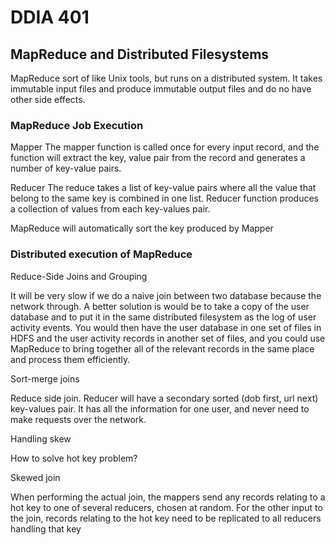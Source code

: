 # DDIA 401

## MapReduce and Distributed Filesystems

MapReduce sort of like Unix tools, but runs on a distributed system. It takes immutable input files and produce immutable output files and do no have other side effects.



### MapReduce Job Execution

Mapper The mapper function is called once for every input record, and the function will extract the key, value pair from the record and generates a number of key-value pairs.



Reducer The reduce takes a list of key-value pairs where all the value that belong to the same key is combined in one list. Reducer function produces a collection of values from each key-values pair.



MapReduce will automatically sort the key produced by Mapper



### Distributed execution of MapReduce



Reduce-Side Joins and Grouping

It will be very slow if we do a naive join between two database because the network through. A better solution is would be to take a copy of the user database  and to put it in the same distributed filesystem as the log of user activity events. You would then have the user database in one set of files in HDFS and the user activity records in another set of files, and you could use MapReduce to bring together all of the relevant records in the same place and process them efficiently.



Sort-merge joins

Reduce side join. Reducer will have a secondary sorted (dob first, url next) key-values pair. It has all the information for one user, and never need to make requests over the network.



Handling skew&#x20;

How to solve hot key problem?

Skewed join&#x20;

When performing the actual join, the mappers send any records relating to a hot key to one of several reducers, chosen at random. For the other input to the join, records relating to the hot key need to be replicated to all reducers handling that key
